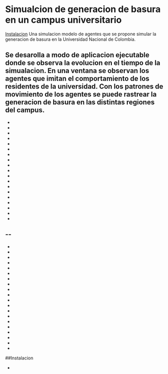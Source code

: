 # Simualcion de generacion de basura en un campus universitario
[Instalacion](#Instalacion)
Una simulacion modelo de agentes que se propone simular la generacion de basura en la Universidad Nacional de Colombia. 

Se desarolla a modo de aplicacion ejecutable donde se observa la evolucion en el tiempo de la simualacion. En una ventana se observan los agentes que imitan el comportamiento de los residentes de la universidad. Con los patrones de movimiento de los agentes se puede rastrear la generacion de basura en las distintas regiones del campus. 
-
-
-
-
-
-
-
-
-
-
-
-
-
-
-
-
-
-
-
-
--
-
-
-
-
-
-
-
-
-
-
-
-
-
-
-
-
-
-
-
-
-

##Instalacion

-
